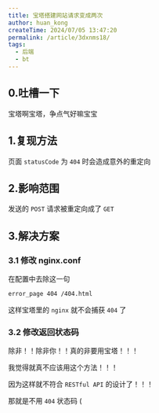 ```yaml
---
title: 宝塔搭建网站请求变成两次
author: huan_kong
createTime: 2024/07/05 13:47:20
permalink: /article/3dxnms18/
tags:
  - 后端
  - bt
---
```


## 0.吐槽一下

宝塔啊宝塔，争点气好嘛宝宝

## 1.复现方法

页面 `statusCode` 为 `404` 时会造成意外的重定向

## 2.影响范围

发送的 `POST` 请求被重定向成了 `GET`

## 3.解决方案

### 3.1 修改 nginx.conf

在配置中去除这一句

```txt
error_page 404 /404.html
```

这样宝塔里的 `nginx` 就不会捕获 `404` 了

### 3.2 修改返回状态码

除非！！除非你！！真的非要用宝塔！！！

我觉得就真不应该用这个方法！！！

因为这样就不符合 `RESTful API` 的设计了！！！

那就是不用 `404` 状态码 (
